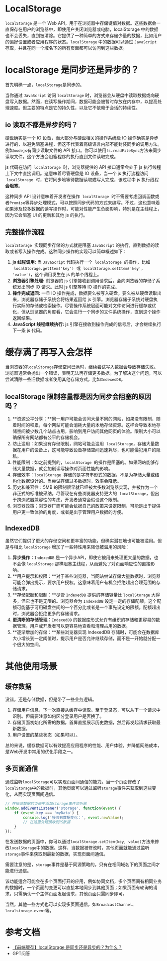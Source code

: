 # LocalStorage

`localStorage` 是一个 Web API，用于在浏览器中存储键值对数据。这些数据会一直保存在用户的浏览器中，即使用户关闭浏览器或电脑，localStorage 中的数据也不会丢失，直到被清除。它提供了一种简单的方式来存储少量的数据，比如用户的偏好设置或者应用程序的状态。`localStorage` 中的数据可以通过 `JavaScript` 存取，并且在同一个域名下的所有页面都可以访问到这些数据。

# localStorage 是同步还是异步的？

首先明确一点，`localStorage`是同步的。

当你通过 `JavaScript` 访问 `localStorage` 时，浏览器会从硬盘中读取数据或向硬盘写入数据。然而，在读写操作期间，数据可能会被暂时存放在内存中，以提高处理速度。但主要的特点是它的持久性，以及它不依赖于会话的持续性。

## io 读取不都是异步的吗？

硬盘确实是一个 IO 设备，而大部分与硬盘相关的操作系统级 IO 操作确实是异步进行的，以避免阻塞进程，但这不代表着高级语言内部不能封装同步的调用方法。例如`nodejs`有同步读取文件的 API 接口。你可以使用`fs.readFileSync`方法来同步读取文件。这个方法会阻塞程序的执行直到文件读取完成。

js 代码在访问  `localStorage`  时，浏览器提供的 API 接口通常会处于 js 执行线程上下文中直接调用。这意味着尽管硬盘是 IO 设备，当一个 js 执行流程访问  `localStorage`  时，它将同步地等待数据读取或写入完成，该过程中 js 执行线程**会阻塞**。

这种同步 API 设计意味着开发者在操作  `localStorage`  时不需要考虑回调函数或者`Promise`等异步处理模式，可以按照同步代码的方式来编写。不过，这也意味着如果涉及较多数据的读写操作时，可能对性能产生负面影响，特别是在主线程上，因为它会阻塞 UI 的更新和其他 js 的执行。

## 完整操作流程

`localStorage`  实现同步存储的方式就是阻塞 `JavaScript` 的执行，直到数据的读取或者写入操作完成。这种同步操作的实现可以简单概述如下：

1. **js 线程调用:** 当 `JavaScript` 代码执行一个  `localStorage`  的操作，比如  `localStorage.getItem('key')`  或  `localStorage.setItem('key', 'value')`，这个调用发生在 js 的单个线程上。
2. **浏览器引擎处理:** 浏览器的 js 引擎接收到调用请求后，会向浏览器的存储子系统发出同步 IO 请求。此时 js 引擎等待 IO 操作的完成。
3. **操作完成返回:** 一旦 IO 操作完成，数据要么被写入硬盘，要么被从硬盘读取出来，浏览器存储子系统会将结果返回给 js 引擎。浏览器存储子系统对硬盘执行实际的存储或检索操作。尽管操作系统层面可能对文件访问进行缓存或优化，但从浏览器的角度看，它会进行一个同步的文件系统操作，直到这个操作返回结果。
4. **JavaScript 线程继续执行:** js 引擎在接收到操作完成的信号后，才会继续执行下一条 js 代码。

# 缓存满了再写入会怎样

当浏览器的`localStorage`存储空间已满时，继续尝试写入数据会导致存储失败。浏览器通常会抛出一个错误，表明无法再存储更多数据。为了解决这个问题，可以尝试清除一些旧数据或者使用其他存储方式，比如`IndexedDB`。

## localStorage 限制容量都是因为同步会阻塞的原因吗？

1. **资源公平分享：**同一用户可能会访问大量不同的网站，如果没有限制，随着时间的积累，每个网站可能会消耗大量的本地存储资源。这样会导致本地存储空间被少数几个站点占用，影响到用户访问其他网页的体验。限制大小可以确保所有网站都有公平的存储机会。
2. 防止滥用：如果没有存储限制，网站可能会滥用  `localStorage`，存储大量数据在用户的设备上，这可能导致设备存储空间迅速耗尽，也可能侵犯用户的隐私。
3. 性能限制：如之前提到的，`localStorage`  的操作是阻塞的。如果网站能够存储大量数据，就会加剧读写操作对页面性能的影响。
4. 存储效率：`localStorage`  存储的是字符串形式的数据，不是为存储大量或结构化数据设计的。当尝试存储过多数据时，效率会降低。
5. 历史和兼容性：5MB 的限制很早就已经被大多数浏览器实现，并被作为一个非正式的标准被采纳。尽管现在有些浏览器支持更大的  `localStorage`，但出于跨浏览器兼容性的考虑，开发者通常会假设这个限制。
6. 浏览器政策：浏览器厂商可能会依据自己的政策来设定限制，可能是出于提供用户更一致体验的角度，或者是出于管理用户数据的方便。

## IndexedDB

虽然它们提供了更大的存储空间和更丰富的功能，但确实潜在地也可能被滥用。但是与相比 `localStorage` 增加了一些特性用来降低被滥用的风险：

1. **异步操作：**`IndexedDB` 是一个异步API，即使它被用来处理更大量的数据，也不会像 `localStorage` 那样阻塞主线程，从而避免了对页面响应性的直接影响。
2. **用户提示和权限：**对于某些浏览器，当网站尝试存储大量数据时，浏览器可能会弹出提示，要求用户授权。这意味着用户有机会拒绝超出合理范围的存储请求。
3. **存储配额和限制：**尽管 `IndexedDB` 提供的存储容量比 `localStorage` 大得多，但它也不是无限的。浏览器会为 `IndexedDB` 设定一定的存储配额，这个配额可能基于可用磁盘空间的一个百分比或者是一个事先设定的限额。配额超出时，浏览器会拒绝更多的存储请求。
4. **更清晰的存储管理：**`IndexedDB` 的数据库形式允许有组织的存储和更容易的数据管理。用户或开发者可以更容易地查看和清理占用的数据。
5. **逐渐增加的存储：**某些浏览器实现 IndexedDB 存储时，可能会在数据库大小增长到一定阈值时，提示用户是否允许继续存储，而不是一开始就分配一个很大的空间。

# 其他使用场景

## 缓存数据

没错，还是存储数据，但是带了一些业务逻辑。

1. 存储用户信息，下一次直接从缓存中读取。至于登录态，可以从下一个请求中识别。但需要注意如何区分登录用户是否换了。
2. 存储页面初始化所需的数据。首屏直接展示历史数据，然后再发起请求获取最新数据。
3. 用户设置的某些状态（如果可以）。

总的来说，缓存数据可以有效提高应用程序的性能、用户体验，并降低网络成本，是Web开发中常用的优化手段之一。

## 多页面通信

通过监听`localStorage`可以实现页面间通信的能力。当一个页面修改了`localStorage`中的数据时，其他页面可以通过监听`storage`事件来获取到这些变化，从而实现页面间通信。

```js
// 在接收数据的页面中添加storage事件监听器
window.addEventListener('storage', function(event) {
    if (event.key === 'myData') {
        console.log('接收到数据变化：', event.newValue);
        // 在这里处理接收到的数据
    }
});
```

在发送数据的页面中，你可以通过`localStorage.setItem(key, value)`方法来修改`localStorage`中的数据。这样，当数据被修改时，其他页面就能通过监听`storage`事件来获取到最新的数据，实现页面间通信。

需要注意的是，`storage`事件是基于同源策略的，只有在相同域名下的页面之间才能进行通信。

该功能适合可能会在多个页面打开的应用，例如协同文档，多个页面间有相同业务的数据时，一个页面的变更可以直接本地同步到其他页面；如果页面有轮询的请求，只需确认一个主体页面发起请求，其他页面只需同步即可。

当然，其他一些方式也可以实现多页面通信，如`BroadcastChannel`、`localstorage-event`等。

# 参考文档

- [【前端缓存】localStorage 是同步还是异步的？为什么？
  ](https://juejin.cn/post/7359405716090011659?utm_source=gold_browser_extension)
- GPT问答
